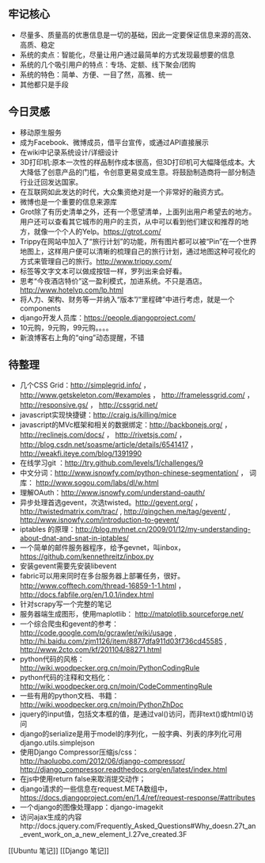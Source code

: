 ## 牢记核心
* 尽量多、质量高的优惠信息是一切的基础，因此一定要保证信息来源的高效、高质、稳定
* 系统的卖点：智能化，尽量让用户通过最简单的方式发现最想要的信息
* 系统的几个吸引用户的特点：专场、定额、线下聚会/团购
* 系统的特色：简单、方便、一目了然，高雅、统一
* 其他都只是手段

## 今日灵感
* 移动原生服务
* 成为Facebook、微博成员，借平台宣传，或通过API直接展示
* 在wiki中记录系统设计/详细设计
* 3D打印机:原本一次性的样品制作成本很高，但3D打印机可大幅降低成本。大大降低了创意产品的门槛，令创意更易变成生意。将鼓励制造商将一部分制造行业迁回发达国家。
* 在互联网如此发达的时代，大众集资绝对是一个非常好的融资方式。
* 微博也是一个重要的信息来源库
* Grot除了有历史清单之外，还有一个愿望清单，上面列出用户希望去的地方。用户还可以查看其它城市的用户的主页，从中可以看到他们建议和推荐的地方，就像一个个人的Yelp。​https://gtrot.com/
* Trippy在网站中加入了“旅行计划”的功能，所有图片都可以被“Pin”在一个世界地图上，这样用户便可以清晰的梳理自己的旅行计划，通过地图这种可视化的方式来管理自己的旅行。​http://www.trippy.com/
* 标签等文字文本可以做成按钮一样，罗列出来会好看。
* 思考“今夜酒店特价”这一盈利模式，加进系统。不只是酒店。​http://www.hotelvp.com/lp.html
* 将人力、架构、财务等一并纳入“版本”/“里程碑”中进行考虑，就是一个components
* django开发人员库：​https://people.djangoproject.com/
* 10元购，9元购，99元购。。。。
* 新浪博客右上角的“qing”动态提醒，不错

## 待整理
* 几个CSS Grid：​http://simplegrid.info/ ， ​http://www.getskeleton.com/#examples ， ​http://framelessgrid.com/ ， ​http://responsive.gs/ ， ​http://cssgrid.net/
* javascript实现快捷键：​http://craig.is/killing/mice
* javascript的MVc框架和相关的数据绑定：​http://backbonejs.org/ ， ​http://reclinejs.com/docs/ ， ​http://rivetsjs.com/ ， ​http://blog.csdn.net/soasme/article/details/6541417 ， ​http://weakfi.iteye.com/blog/1391990
* 在线学习git ：​http://try.github.com/levels/1/challenges/9
* 中文分词：​http://www.isnowfy.com/python-chinese-segmentation/ ， 词库： ​http://www.sogou.com/labs/dl/w.html
* 理解OAuth：​http://www.isnowfy.com/understand-oauth/
* 异步处理首选gevent，次选twisted。​http://gevent.org/ ，​http://twistedmatrix.com/trac/ , ​http://qingchen.me/tag/gevent/ , ​http://www.isnowfy.com/introduction-to-gevent/
* iptables 的原理：​http://blog.myhnet.cn/2009/01/12/my-understanding-about-dnat-and-snat-in-iptables/
* 一个简单的邮件服务器程序，给予gevnet，叫inbox，​https://github.com/kennethreitz/inbox.py
* 安装gevent需要先安装libevent
* fabric可以用来同时在多台服务器上部署任务，很好。​http://www.cofftech.com/thread-16859-1-1.html ， ​http://docs.fabfile.org/en/1.0.1/index.html
* 针对scrapy写一个完整的笔记
* 服务器端生成图形，使用maplotlib： ​http://matplotlib.sourceforge.net/
* 一个综合爬虫和gevent的参考：​http://code.google.com/p/gcrawler/wiki/usage , ​http://hi.baidu.com/zjm1126/item/8877dfa911d03f736cd45585 , ​http://www.2cto.com/kf/201104/88271.html
* python代码的风格：​http://wiki.woodpecker.org.cn/moin/PythonCodingRule
* python代码的注释和文档化：​http://wiki.woodpecker.org.cn/moin/CodeCommentingRule
* 一些有用的python文档、书籍：​http://wiki.woodpecker.org.cn/moin/PythonZhDoc
* jquery的input值，包括文本框的值，是通过val()访问，而非text()或html()访问
* django的serialize是用于model的序列化，一般字典、列表的序列化可用django.utils.simplejson
* 使用Django Compressor压缩js/css： ​http://haoluobo.com/2012/06/django-compressor/ ​http://django_compressor.readthedocs.org/en/latest/index.html
* 在js中使用return false来取消提交动作；
* django请求的一些信息在request.META数组中，​https://docs.djangoproject.com/en/1.4/ref/request-response/#attributes
* 一个django的图像处理app：​django-imagekit
* 访问ajax生成的内容http://docs.jquery.com/Frequently_Asked_Questions#Why_doesn.27t_an_event_work_on_a_new_element_I.27ve_created.3F

[[Ubuntu 笔记]]
[[Django 笔记]]